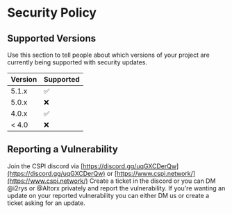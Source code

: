 # Security Policy

## Supported Versions

Use this section to tell people about which versions of your project are
currently being supported with security updates.

| Version | Supported          |
| ------- | ------------------ |
| 5.1.x   | :white_check_mark: |
| 5.0.x   | :x:                |
| 4.0.x   | :white_check_mark: |
| < 4.0   | :x:                |

## Reporting a Vulnerability

Join the CSPI discord via [https://discord.gg/uqGXCDerQw](https://discord.gg/uqGXCDerQw) or [https://www.cspi.network/](https://www.cspi.network/)
Create a ticket in the discord or you can DM @i2rys or @Altorx privately and report the vulnerability. If you're wanting an update on your reported vulnerability you can either DM us or create a ticket asking for an update.
